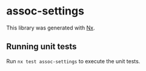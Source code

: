 # assoc-settings

This library was generated with [Nx](https://nx.dev).

## Running unit tests

Run `nx test assoc-settings` to execute the unit tests.
